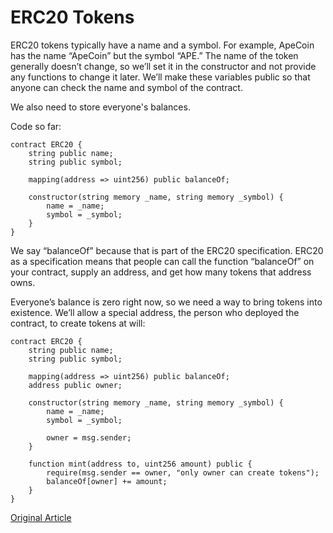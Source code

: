 # ERC20 Tokens

ERC20 tokens typically have a name and a symbol. For example, ApeCoin has the name “ApeCoin” but the symbol “APE.” The name of the token generally doesn’t change, so we’ll set it in the constructor and not provide any functions to change it later. We’ll make these variables public so that anyone can check the name and symbol of the contract.

We also need to store everyone's balances.

Code so far:

```solidity
contract ERC20 {
    string public name;
    string public symbol;

    mapping(address => uint256) public balanceOf;

    constructor(string memory _name, string memory _symbol) {
        name = _name;
        symbol = _symbol;
    }
}
```

We say “balanceOf” because that is part of the ERC20 specification. ERC20 as a specification means that people can call the function “balanceOf” on your contract, supply an address, and get how many tokens that address owns.

Everyone’s balance is zero right now, so we need a way to bring tokens into existence. We’ll allow a special address, the person who deployed the contract, to create tokens at will:

```solidity
contract ERC20 {
    string public name;
    string public symbol;

    mapping(address => uint256) public balanceOf;
    address public owner;

    constructor(string memory _name, string memory _symbol) {
        name = _name;
        symbol = _symbol;

        owner = msg.sender;
    }

    function mint(address to, uint256 amount) public {
        require(msg.sender == owner, "only owner can create tokens");
        balanceOf[owner] += amount;
    }
}
```

[Original Article](https://www.rareskills.io/learn-solidity/erc20-tuotrial)
